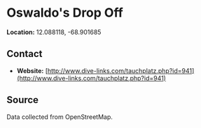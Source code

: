# Oswaldo's Drop Off

**Location:** 12.088118, -68.901685

## Contact

- **Website:** [http://www.dive-links.com/tauchplatz.php?id=941](http://www.dive-links.com/tauchplatz.php?id=941)

## Source

Data collected from OpenStreetMap.

